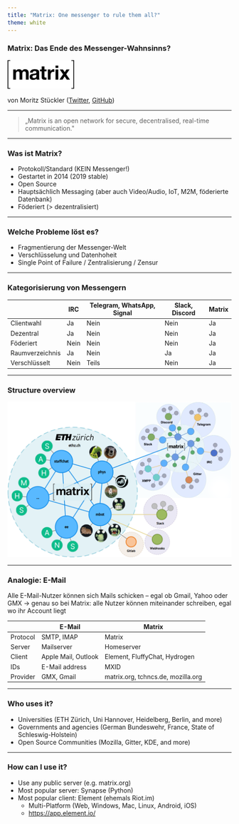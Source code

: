 ```yaml
---
title: "Matrix: One messenger to rule them all?"
theme: white
---
```

### Matrix: Das Ende des Messenger-Wahnsinns?

![](images/matrix_logo.svg)<!-- .element height="50%" width="50%" -->

von Moritz Stückler ([Twitter](https://twitter.com/MoStueck), [GitHub](https://github.com/pReya))

---
> „Matrix is an open network for secure, decentralised, real-time communication."

---
### Was ist Matrix?
- Protokoll/Standard (KEIN Messenger!)
- Gestartet in 2014 (2019 stable)
- Open Source
- Hauptsächlich Messaging (aber auch Video/Audio, IoT, M2M, föderierte Datenbank)
- Föderiert (> dezentralisiert)

---
### Welche Probleme löst es?
- Fragmentierung der Messenger-Welt
- Verschlüsselung und Datenhoheit
- Single Point of Failure / Zentralisierung / Zensur

---
### Kategorisierung von Messengern
|                 | IRC  | Telegram, WhatsApp, Signal | Slack, Discord | Matrix |
|-----------------|------|----------------------------|----------------|--------|
| Clientwahl      | Ja   | Nein                       | Nein           | Ja     |
| Dezentral       | Ja   | Nein                       | Nein           | Ja     |
| Föderiert       | Nein | Nein                       | Nein           | Ja     |
| Raumverzeichnis | Ja   | Nein                       | Ja             | Ja     |
| Verschlüsselt   | Nein | Teils                      | Nein           | Ja     |



---
### Structure overview
![](images/network_zurich.png)

---
### Analogie: E-Mail
Alle E-Mail-Nutzer können sich Mails schicken – egal ob Gmail, Yahoo oder GMX -> genau so bei Matrix: alle Nutzer können miteinander schreiben, egal wo ihr Account liegt

|          | E-Mail              | Matrix                             |
|----------|---------------------|------------------------------------|
| Protocol | SMTP, IMAP          | Matrix                             |
| Server   | Mailserver          | Homeserver                         |
| Client   | Apple Mail, Outlook | Element, FluffyChat, Hydrogen      |
| IDs      | E-Mail address      | MXID                               |
| Provider | GMX, Gmail          | matrix.org, tchncs.de, mozilla.org |


<!-- ---
### How does it compare to...?
- IRC: Only decentralised, not federated (need to connect to specific servers/communities)
- Telegram, WhatsApp, Signal, Threema:
  - Only one single client app (no choice)
  - Centralised servers (privacy)
  - Nested room structures instead of single groups
  - Room directory to find rooms
- Slack / Discord:
  - Only one single client app (no choice
  - Centralised servers (privacy)
  - Instances can't be connected with each other -->

---
### Who uses it?
- Universities (ETH Zürich, Uni Hannover, Heidelberg, Berlin, and more)
- Governments and agencies (German Bundeswehr, France, State of Schleswig-Holstein)
- Open Source Communities (Mozilla, Gitter, KDE, and more)

---
### How can I use it?
- Use any public server (e.g. matrix.org)
- Most popular server: Synapse (Python)
- Most popular client: Element (ehemals Riot.im)
  - Multi-Platform (Web, Windows, Mac, Linux, Android, iOS)
  - https://app.element.io/
